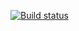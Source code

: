 [![Build status](https://ci.appveyor.com/api/projects/status/lk0fuwty86qccxb1?svg=true)](https://ci.appveyor.com/project/Zipozz/testmode)
